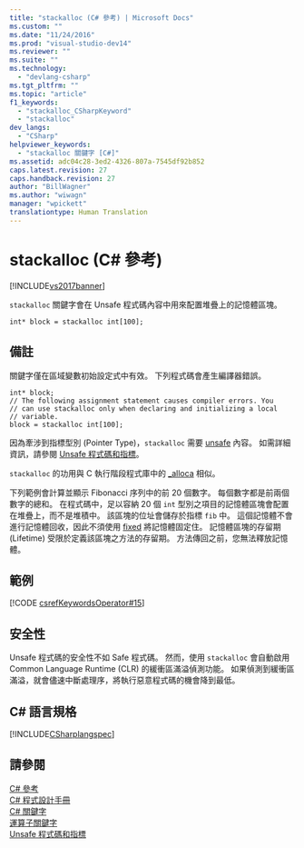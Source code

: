 ```yaml
---
title: "stackalloc (C# 參考) | Microsoft Docs"
ms.custom: ""
ms.date: "11/24/2016"
ms.prod: "visual-studio-dev14"
ms.reviewer: ""
ms.suite: ""
ms.technology: 
  - "devlang-csharp"
ms.tgt_pltfrm: ""
ms.topic: "article"
f1_keywords: 
  - "stackalloc_CSharpKeyword"
  - "stackalloc"
dev_langs: 
  - "CSharp"
helpviewer_keywords: 
  - "stackalloc 關鍵字 [C#]"
ms.assetid: adc04c28-3ed2-4326-807a-7545df92b852
caps.latest.revision: 27
caps.handback.revision: 27
author: "BillWagner"
ms.author: "wiwagn"
manager: "wpickett"
translationtype: Human Translation
---
```

# stackalloc (C# 參考)
[!INCLUDE[vs2017banner](../../../csharp/includes/vs2017banner.md)]

`stackalloc` 關鍵字會在 Unsafe 程式碼內容中用來配置堆疊上的記憶體區塊。  
  
```  
int* block = stackalloc int[100];  
```  
  
## 備註  
 關鍵字僅在區域變數初始設定式中有效。  下列程式碼會產生編譯器錯誤。  
  
```  
int* block;  
// The following assignment statement causes compiler errors. You  
// can use stackalloc only when declaring and initializing a local   
// variable.  
block = stackalloc int[100];  
```  
  
 因為牽涉到指標型別 \(Pointer Type\)，`stackalloc` 需要 [unsafe](../../../csharp/language-reference/keywords/unsafe.md) 內容。  如需詳細資訊，請參閱 [Unsafe 程式碼和指標](../../../csharp/programming-guide/unsafe-code-pointers/index.md)。  
  
 `stackalloc` 的功用與 C 執行階段程式庫中的 [\_alloca](/visual-cpp/c-runtime-library/reference/alloca) 相似。  
  
 下列範例會計算並顯示 Fibonacci 序列中的前 20 個數字。  每個數字都是前兩個數字的總和。  在程式碼中，足以容納 20 個 `int` 型別之項目的記憶體區塊會配置在堆疊上，而不是堆積中。  該區塊的位址會儲存於指標 `fib` 中。  這個記憶體不會進行記憶體回收，因此不須使用 [fixed](../../../csharp/language-reference/keywords/fixed-statement.md) 將記憶體固定住。  記憶體區塊的存留期 \(Lifetime\) 受限於定義該區塊之方法的存留期。  方法傳回之前，您無法釋放記憶體。  
  
## 範例  
 [!CODE [csrefKeywordsOperator#15](../CodeSnippet/VS_Snippets_VBCSharp/csrefKeywordsOperator#15)]  
  
## 安全性  
 Unsafe 程式碼的安全性不如 Safe 程式碼。  然而，使用 `stackalloc` 會自動啟用 Common Language Runtime \(CLR\) 的緩衝區滿溢偵測功能。  如果偵測到緩衝區滿溢，就會儘速中斷處理序，將執行惡意程式碼的機會降到最低。  
  
## C\# 語言規格  
 [!INCLUDE[CSharplangspec](../../../csharp/language-reference/keywords/includes/csharplangspec_md.md)]  
  
## 請參閱  
 [C\# 參考](../../../csharp/language-reference/index.md)   
 [C\# 程式設計手冊](../../../csharp/programming-guide/index.md)   
 [C\# 關鍵字](../../../csharp/language-reference/keywords/index.md)   
 [運算子關鍵字](../../../csharp/language-reference/keywords/operator-keywords.md)   
 [Unsafe 程式碼和指標](../../../csharp/programming-guide/unsafe-code-pointers/index.md)